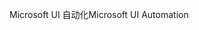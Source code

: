 <span data-ttu-id="e9516-101">Microsoft UI 自动化</span><span class="sxs-lookup"><span data-stu-id="e9516-101">Microsoft UI Automation</span></span>